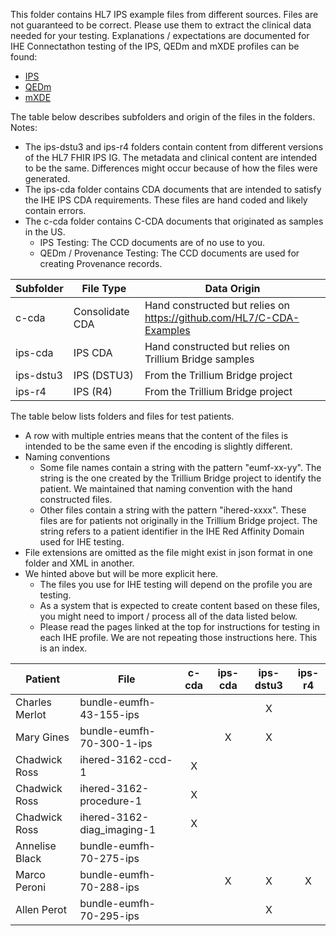 This folder contains HL7 IPS example files from different sources. Files are not guaranteed to be correct. Please use them to extract the clinical data needed for your testing. Explanations / expectations are documented for IHE Connectathon testing of the IPS, QEDm and mXDE profiles can be found:
- [IPS](https://gazelle.ihe.net/content/ips-connectathon-read-first)
- [QEDm](https://gazelle.ihe.net/content/qedm-connectathon-read-first)
- [mXDE](https://gazelle.ihe.net/content/mxdeqedmreadthisfirst)

The table below describes subfolders and origin of the files in the folders. Notes:
- The ips-dstu3 and ips-r4 folders contain content from different versions of the HL7 FHIR IPS IG. The metadata and clinical content are intended to be the same. Differences might occur because of how the files were generated.
- The ips-cda folder contains CDA documents that are intended to satisfy the IHE IPS CDA requirements. These files are hand coded and likely contain errors.
- The c-cda folder contains C-CDA documents that originated as samples in the US.
    - IPS Testing: The CCD documents are of no use to you.
    - QEDm / Provenance Testing: The CCD documents are used for creating Provenance records.


| Subfolder | File Type | Data Origin |
| --- | ---  | --- |
| c-cda |  Consolidate CDA | Hand constructed but relies on https://github.com/HL7/C-CDA-Examples |
| ips-cda | IPS CDA | Hand constructed but relies on Trillium Bridge samples |
| ips-dstu3 | IPS (DSTU3) | From the Trillium Bridge project |
| ips-r4 | IPS (R4) | From the Trillium Bridge project |

The table below lists folders and files for test patients.
- A row with multiple entries means that the content of the files is intended to be the same even if the encoding is slightly different.
- Naming conventions
    - Some file names contain a string with the pattern "eumf-xx-yy". The string is the one created by the Trillium Bridge project to identify the patient. We maintained that naming convention with the hand constructed files.
    - Other files contain a string with the pattern "ihered-xxxx". These files are for patients not originally in the Trillium Bridge project. The string refers to a patient identifier in the IHE Red Affinity Domain used for IHE testing.
- File extensions are omitted as the file might exist in json format in one folder and XML in another.
- We hinted above but will be more explicit here.
    - The files you use for IHE testing will depend on the profile you are testing.
    - As a system that is expected to create content based on these files, you might need to import / process all of the data listed below.
    - Please read the pages linked at the top for instructions for testing in each IHE profile. We are not repeating those instructions here. This is an index.

| Patient | File | c-cda | ips-cda | ips-dstu3 | ips-r4 |
| ---| ---| :---:| :---: | :---:| :---: |
| Charles Merlot | bundle-eumfh-43-155-ips    |   |   | X |   |
| Mary Gines     | bundle-eumfh-70-300-1-ips  |   | X | X |   |
| Chadwick Ross  | ihered-3162-ccd-1          | X |   |   |   |
| Chadwick Ross  | ihered-3162-procedure-1    | X |   |   |   |
| Chadwick Ross  | ihered-3162-diag_imaging-1 | X |   |   |   |
| Annelise Black | bundle-eumfh-70-275-ips    |   |   |   |   |
| Marco Peroni   | bundle-eumfh-70-288-ips    |   | X | X | X |
| Allen Perot    | bundle-eumfh-70-295-ips    |   |   | X |   |

